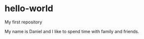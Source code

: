 # hello-world
My first repository 

My name is Daniel and I like to spend time with family and friends.
